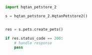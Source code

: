 <!-- Start SDK Example Usage [usage] -->
```python
import hqtan_petstore_2

s = hqtan_petstore_2.HqtanPetstore2()


res = s.pets.create_pets()

if res.status_code == 200:
    # handle response
    pass
```
<!-- End SDK Example Usage [usage] -->